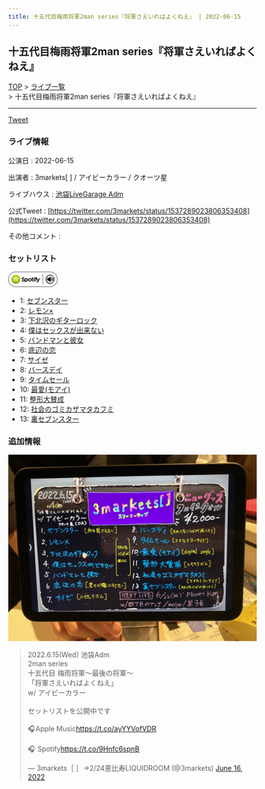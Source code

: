 ```yaml
---
title: 十五代目梅雨将軍2man series『将軍さえいればよくねえ』 | 2022-06-15
---
```

## 十五代目梅雨将軍2man series『将軍さえいればよくねえ』

[TOP](/setlist/) > [ライブ一覧](lives.html) > 十五代目梅雨将軍2man series『将軍さえいればよくねえ』

___

<a href="https://twitter.com/share?ref_src=twsrc%5Etfw" data-text="3markets[ ]セットリスト > 十五代目梅雨将軍2man series『将軍さえいればよくねえ』" class="twitter-share-button" data-via="3markets" data-hashtags="3markets" data-related="3markets" data-show-count="false">Tweet</a>

### ライブ情報

公演日
:    2022-06-15

出演者
:    3markets[ ] / アイビーカラー / クオーツ星

ライブハウス
:    [池袋LiveGarage Adm](livehouse006.html)

公式Tweet
:    [https://twitter.com/3markets/status/1537289023806353408](https://twitter.com/3markets/status/1537289023806353408)

その他コメント
:    

### セットリスト


[![play with spotify](images/spotify-icon.png)](https://open.spotify.com/playlist/6MyiD99Mz8rnwK5yM9WOFG)



*  1: [セブンスター](song020.html)
*  2: [レモン×](song003.html)
*  3: [下北沢のギターロック](song015.html)
*  4: [僕はセックスが出来ない](song006.html)
*  5: [バンドマンと彼女](song009.html)
*  6: [底辺の恋](song008.html)
*  7: [サイゼ](song004.html)
*  8: [バースデイ](song028.html)
*  9: [タイムセール](song007.html)
*  10: [最愛(モアイ)](song014.html)
*  11: [整形大賛成](song005.html)
*  12: [社会のゴミカザマタカフミ](song002.html)
*  13: [裏セブンスター](song017.html)


### 追加情報

[![セトリ画像](images/019.jpg)](images/019.jpg)


<blockquote class="twitter-tweet"><p lang="ja" dir="ltr">2022.6.15(Wed) 池袋Adm<br>2man series<br>十五代目 梅雨将軍～最後の将軍～<br>「将軍さえいればよくねえ」<br>w/ アイビーカラー<br><br>セットリストを公開中です<br><br>🎧Apple Music<a href="https://t.co/ayYYVofVDR">https://t.co/ayYYVofVDR</a><br><br>🎧 Spotify<a href="https://t.co/9Hnfc6spnB">https://t.co/9Hnfc6spnB</a></p>&mdash; 3markets［ ］→2/24恵比寿LIQUIDROOM (@3markets) <a href="https://twitter.com/3markets/status/1537289023806353408?ref_src=twsrc%5Etfw">June 16, 2022</a></blockquote>
<script async src="https://platform.twitter.com/widgets.js" charset="utf-8"></script>




<script async src="https://platform.twitter.com/widgets.js" charset="utf-8"></script>